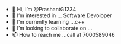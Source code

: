 - 👋 Hi, I’m @PrashantG1234
- 👀 I’m interested in ... Software Devoloper
- 🌱 I’m currently learning ...c++
- 💞️ I’m looking to collaborate on ...
- 📫 How to reach me ...call at 7000589046

<!---
PrashantG1234/PrashantG1234 is a ✨ special ✨ repository because its `README.md` (this file) appears on your GitHub profile.
You can click the Preview link to take a look at your changes.
--->
